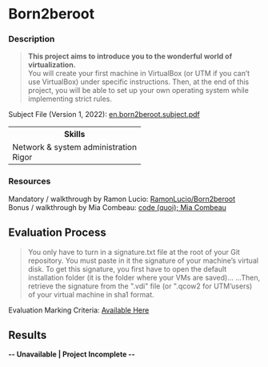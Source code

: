 # Born2beroot
### Description
  > **This project aims to introduce you to the wonderful world of virtualization.**<br>
  You will create your first machine in VirtualBox (or UTM if you can’t use VirtualBox)
  under specific instructions. Then, at the end of this project, you will be able to set up
  your own operating system while implementing strict rules.
  
  Subject File (Version 1, 2022): [en.born2beroot.subject.pdf](https://github.com/kaseypsbrice/42-Cursus/files/8673971/en.born2beroot.subject.pdf)
  
  <table>
  <tr>
    <th>Skills</th>
    </tr>
  <tr>
    <td> Network & system administration<br>Rigor
</td>
    </tr>
  </table>
    
### Resources
  Mandatory / walkthrough by Ramon Lucio: [RamonLucio/Born2beroot](https://github.com/RamonLucio/Born2beRoot)<br>
  Bonus / walkthrough by Mia Combeau: [code (quoi); Mia Combeau](https://www.codequoi.com/en/born2beroot-03-installing-wordpress-on-a-debian-server/)
  
## Evaluation Process

> You only have to turn in a signature.txt file at the root of your Git repository. You
must paste in it the signature of your machine’s virtual disk. To get this signature, you
first have to open the default installation folder (it is the folder where your VMs are
saved)...
...Then, retrieve the signature from the ".vdi" file (or ".qcow2 for UTM’users) of your
virtual machine in sha1 format.

Evaluation Marking Criteria: [Available Here](https://github.com/pasqualerossi/42-Evaluations/tree/main/Born2BeRoot)
 
## Results 

**-- Unavailable | Project Incomplete --**
